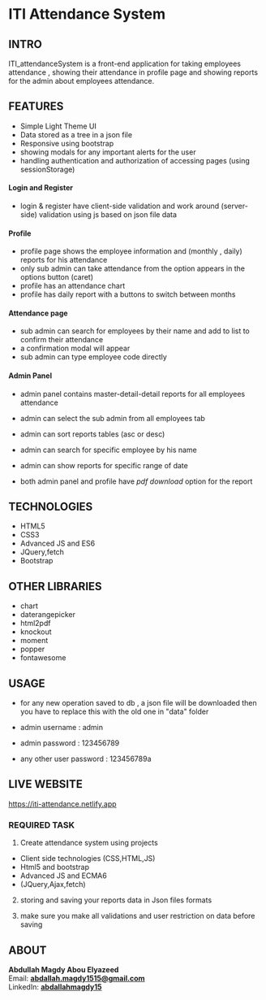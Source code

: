 # ITI Attendance System

## INTRO 
 ITI_attendanceSystem is a front-end application for taking employees attendance , showing their attendance in profile page and showing reports for the admin about employees attendance.

## FEATURES
  - Simple Light Theme UI
  - Data stored as a tree in a json file
  - Responsive using bootstrap
  - showing modals for any important alerts for the user
  - handling authentication and authorization of accessing pages (using sessionStorage)
  
  #### Login and Register
  - login & register have client-side validation and
   work around (server-side) validation using js based on json file data
  
  #### Profile
  - profile page shows the employee information and (monthly , daily) reports for his attendance 
  - only sub admin can take attendance from the option appears in the options button (caret)
  - profile has an attendance chart
  - profile has daily report with a buttons to switch between months

  #### Attendance page
  - sub admin can search for employees by their name and add to list to confirm their attendance
  - a confirmation modal will appear
  - sub admin can type employee code directly

  #### Admin Panel
  - admin panel contains master-detail-detail reports for all employees attendance
  - admin can select the sub admin from all employees tab
  - admin can sort reports tables (asc or desc)
  - admin can search for specific employee by his name
  - admin can show reports for specific range of date

  - both admin panel and profile have *pdf download* option for the report
  
## TECHNOLOGIES
  - HTML5
  - CSS3
  - Advanced JS and ES6
  - JQuery,fetch
  - Bootstrap

## OTHER LIBRARIES
  - chart
  - daterangepicker
  - html2pdf
  - knockout
  - moment
  - popper
  - fontawesome

## USAGE
  - for any new operation saved to db , a json file will be downloaded then you have to
   replace this with the old one in "data" folder

  - admin username : admin
  - admin password : 123456789
  - any other user password : 123456789a

## LIVE WEBSITE
  https://iti-attendance.netlify.app

### REQUIRED TASK
1. Create attendance system using projects
  - Client side technologies (CSS,HTML,JS)
  - Html5 and bootstrap
  - Advanced JS and ECMA6
  - (JQuery,Ajax,fetch)

2. storing and saving your reports data in Json files formats

3. make sure you make all validations and user restriction on data
before saving


## ABOUT
  **Abdullah Magdy Abou Elyazeed**  
  Email: **abdallah.magdy1515@gmail.com**  
  LinkedIn: [**abdallahmagdy15**](https://www.linkedin.com/in/abdallahmagdy15/)  
